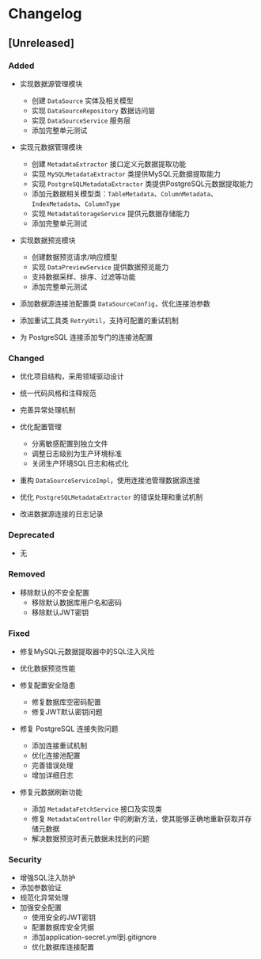 # Changelog

## [Unreleased]

### Added
- 实现数据源管理模块
  - 创建 `DataSource` 实体及相关模型
  - 实现 `DataSourceRepository` 数据访问层
  - 实现 `DataSourceService` 服务层
  - 添加完整单元测试

- 实现元数据管理模块
  - 创建 `MetadataExtractor` 接口定义元数据提取功能
  - 实现 `MySQLMetadataExtractor` 类提供MySQL元数据提取能力
  - 实现 `PostgreSQLMetadataExtractor` 类提供PostgreSQL元数据提取能力
  - 添加元数据相关模型类：`TableMetadata`、`ColumnMetadata`、`IndexMetadata`、`ColumnType`
  - 实现 `MetadataStorageService` 提供元数据存储能力
  - 添加完整单元测试

- 实现数据预览模块
  - 创建数据预览请求/响应模型
  - 实现 `DataPreviewService` 提供数据预览能力
  - 支持数据采样、排序、过滤等功能
  - 添加完整单元测试

- 添加数据源连接池配置类 `DataSourceConfig`，优化连接池参数
- 添加重试工具类 `RetryUtil`，支持可配置的重试机制
- 为 PostgreSQL 连接添加专门的连接池配置

### Changed
- 优化项目结构，采用领域驱动设计
- 统一代码风格和注释规范
- 完善异常处理机制
- 优化配置管理
  - 分离敏感配置到独立文件
  - 调整日志级别为生产环境标准
  - 关闭生产环境SQL日志和格式化

- 重构 `DataSourceServiceImpl`，使用连接池管理数据源连接
- 优化 `PostgreSQLMetadataExtractor` 的错误处理和重试机制
- 改进数据源连接的日志记录

### Deprecated
- 无

### Removed
- 移除默认的不安全配置
  - 移除默认数据库用户名和密码
  - 移除默认JWT密钥

### Fixed
- 修复MySQL元数据提取器中的SQL注入风险
- 优化数据预览性能
- 修复配置安全隐患
  - 修复数据库空密码配置
  - 修复JWT默认密钥问题

- 修复 PostgreSQL 连接失败问题
  - 添加连接重试机制
  - 优化连接池配置
  - 完善错误处理
  - 增加详细日志

- 修复元数据刷新功能
  - 添加 `MetadataFetchService` 接口及实现类
  - 修复 `MetadataController` 中的刷新方法，使其能够正确地重新获取并存储元数据
  - 解决数据预览时表元数据未找到的问题

### Security
- 增强SQL注入防护
- 添加参数验证
- 规范化异常处理
- 加强安全配置
  - 使用安全的JWT密钥
  - 配置数据库安全凭据
  - 添加application-secret.yml到.gitignore
  - 优化数据库连接配置